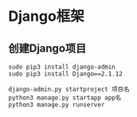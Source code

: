 # Django框架


## 创建Django项目

```
sudo pip3 install django-admin
sudo pip3 install Django==2.1.12

django-admin.py startproject 项目名
python3 manage.py startapp app名
python3 manage.py runserver
```

